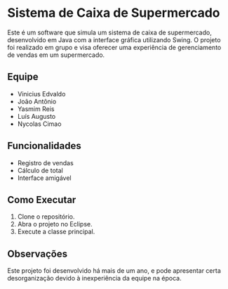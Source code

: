 # Sistema de Caixa de Supermercado

Este é um software que simula um sistema de caixa de supermercado, desenvolvido em Java com a interface gráfica utilizando Swing. O projeto foi realizado em grupo e visa oferecer uma experiência de gerenciamento de vendas em um supermercado.

## Equipe
- Vinicius Edvaldo
- João Antônio
- Yasmim Reis
- Luís Augusto
- Nycolas Cimao

## Funcionalidades
- Registro de vendas
- Cálculo de total
- Interface amigável

## Como Executar
1. Clone o repositório.
2. Abra o projeto no Eclipse.
3. Execute a classe principal.

## Observações
Este projeto foi desenvolvido há mais de um ano, e pode apresentar certa desorganização devido à inexperiência da equipe na época.

